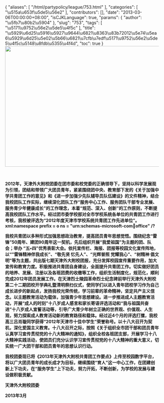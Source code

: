 {
    "aliases": [
        "/html/partypolicy/league/753.html"
    ],
    "categories": [
        "\u515a\u653f\u5de5\u56e2"
    ],
    "contributors": [],
    "date": "2013-03-06T00:00:00+08:00",
    "isCJKLanguage": true,
    "params": {
        "author": "\u5fb7\u80b2\u5904"
    },
    "slug": "753",
    "tags": [
        "\u5171\u9752\u56e2\u5de5\u4f5c"
    ],
    "title": "\u5929\u6d25\u5916\u5927\u9644\u6821\u8363\u83b72012\u5e74\u5ea6\u5929\u6d25\u5e02\u5b66\u6821\u7cfb\u7edf\u5171\u9752\u56e2\u5de5\u4f5c\u5148\u8fdb\u5355\u4f4d",
    "toc": true
}
**<img
    src="https://cdn.tfls.online/mirror/full/dfe3c017e5df54cca4c6a41d3222eed0ae4c0b98.jpg"
    style="display:block;margin-left:auto;margin-right:auto;"
    decoding="async"
    fetchpriority="auto"
    loading="lazy"
    height="395"
    width="600"
/>**

 

**2012年，天津外大附校团委在团市委和校党委的正确领导下，坚持以科学发展观为引领，团结和带领广大团员青年，紧紧围绕团中央、教育部下发的《关于加强中学共青团工作的意见》和《进一步加强少先队辅导员队伍建设》的文件精神，结合我校团队工作实际，继续深化团队工作“服务中心工作、服务团队干部专业发展、服务青少年健康成长”的工作理念，本着“规范、深入、创新”的工作原则，不断提高我校团队工作水平。经过团市委学校部对全市学校系统各单位的共青团工作进行考核，我校被评选为“2012年度天津市学校系统共青团工作先进单位”。xml:namespace prefix = o ns = "urn:schemas-microsoft-com:office:office" /?**

**我校共青团以多种形式加强思想政治教育，提高团员青年思想觉悟。围绕纪念“雷锋”50周年、建团90周年这一契机，先后组织开展“我爱祖国”为主题的团、队会；举办 “五•四”优秀表彰大会。依托宣传栏、海报、团报等校园文化宣传阵地，以“”雷锋精神伴我成长”、“敬先贤 忆先人”、“光辉普照 党耀我心”、“树精神 倡文明”等为主题，共出版七期天津外大附校团报，充分发挥校园宣传重要作用，加大宣传和教育力度。积极推进共青团自身建设，全面提升共青团工作。切实做好团员的培养、发展、注册以及各班团费的收缴等工作，组织生活制度化，规范化，顺利完成2012年团员发展工作。在天津烈士陵园革命烈士纪念碑前举行天津外大附校第二十二期团校开学典礼暨清明祭扫仪式，使同学们以进入青年团校学习作为自己成长进步的新起点，发扬我校光荣传统，学习前辈的革命精神，坚定共产主义信念。以主题教育活动为载体，加强青少年思想建设。进一步推进成人主题教育活动，开展“成人的时刻”十八岁成人感言和家长寄语评选活动和“我与祖国共奋进”十八岁成人宣誓活动等，引导广大青少年树立正确的世界观、价值观、人生观，努力探索成人教育活动新的教育路径和载体。经过近4个月的评选打擂，我校高三吕肖璇同学获得“2012年天津市十佳中学生”荣誉称号。以十八大召开为契机，深化爱国主义教育。十八大召开之际，按照《关于组织全市团干部和团员青年认真学习宣传贯彻党的十八大精神的通知》，组织全校各班团支部，开展学习十八大精神实践活动，使团员们充分认识学习宣传贯彻党的十八大精神的重大意义，切实统一广大团干部和团员青年的思想认识行动。**

**我校团委现已将《2013年天津外大附校共青团工作要点》上传至校园数字平台，将以广大团员青年的成长成才为目标，继续围绕“育人”这一中心工作，在团建创新上下功夫，在“服务学生”上下功夫，努力开拓，不断创新，为学校的发展与建设做积极贡献。**

**天津外大附校团委**

**2013年3月**

